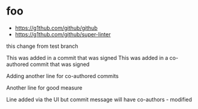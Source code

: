 # foo

- https://g1thub.com/github/github
- https://g1thub.com/github/super-linter

this change from test branch

This was added in a commit that was signed
This was added in a co-authored commit that was signed

Adding another line for co-authored commits

Another line for good measure

Line added via the UI but commit message will have co-authors - modified 

